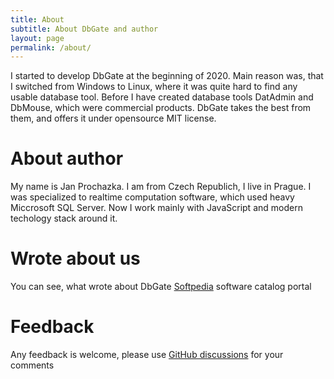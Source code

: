```yaml
---
title: About
subtitle: About DbGate and author
layout: page
permalink: /about/
---
```


I started to develop DbGate at the beginning of 2020. Main reason was, that I switched from Windows to Linux, where it was quite hard to find any usable database tool. Before I have created database tools DatAdmin and DbMouse, which were commercial products. DbGate takes the best from them, and offers it under opensource MIT license.

# About author

My name is Jan Prochazka. I am from Czech Republich, I live in Prague. I was specialized to realtime computation software, which used heavy Miccrosoft SQL Server. Now I work mainly with JavaScript and modern techology stack around it.

# Wrote about us
You can see, what wrote about DbGate [Softpedia](https://www.softpedia.com/get/Internet/Servers/Database-Utils/DbGate.shtml) software catalog portal

# Feedback

Any feedback is welcome, please use [GitHub discussions](https://github.com/dbgate/dbgate/discussions) for your comments
